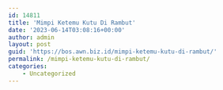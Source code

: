 ```yaml
---
id: 14811
title: 'Mimpi Ketemu Kutu Di Rambut'
date: '2023-06-14T03:08:16+00:00'
author: admin
layout: post
guid: 'https://bos.awn.biz.id/mimpi-ketemu-kutu-di-rambut/'
permalink: /mimpi-ketemu-kutu-di-rambut/
categories:
    - Uncategorized
---
```


